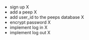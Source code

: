 - sign up X
- add a peep X
- add user_id to the peeps database X
- encrypt password X
- implement log in X
- implement log out X